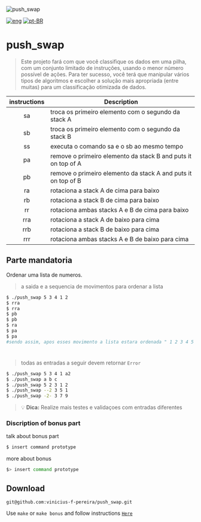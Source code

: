 ![push_swap](../../../42-project-badges/blob/main/covers/cover-push_swap-bonus.png)

[![eng](../../../stuff/blob/main/USA-icon.png)](README.md) [![pt-BR](../../../stuff/blob/main/Brazil-icon.png)](README.pt-BR.md)

# push_swap
>Este projeto fará com que você classifique os dados em uma pilha, com um conjunto limitado de instruções, usando
o menor número possível de ações. Para ter sucesso, você terá que manipular vários
tipos de algoritmos e escolher a solução mais apropriada (entre muitas) para um
classificação otimizada de dados.

| instructions  | Description   |
|:-------------:|---------------|
| sa            | troca os primeiro elemento com o segundo da stack A |
| sb            | troca os primeiro elemento com o segundo da stack B |
| ss            | executa o comando sa e o sb ao mesmo tempo |
| pa            | remove o primeiro elemento da stack B and puts it on top of A |
| pb            | remove o primeiro elemento da stack A and puts it on top of B |
| ra            | rotaciona a stack A de cima para baixo |
| rb            | rotaciona a stack B de cima para baixo |
| rr            | rotaciona ambas stacks A e B de cima para baixo |
| rra           | rotaciona a stack A de baixo para cima |
| rrb           | rotaciona a stack B de baixo para cima |
| rrr           | rotaciona ambas stacks A e B de baixo para cima |

## Parte mandatoria
Ordenar uma lista de numeros.

>a saida e a sequencia de movimentos para ordenar a lista
```bash
$ ./push_swap 5 3 4 1 2
$ rra
$ rra
$ pb
$ pb
$ ra
$ pa
$ pa
#sendo assim, apos esses movimento a lista estara ordenada " 1 2 3 4 5 "
```
#
>todas as entradas a seguir devem retornar `Error`
```bash
$ ./push_swap 5 3 4 1 a2
$ ./push_swap a b c
$ ./push_swap 5 2 3 1 2
$ ./push_swap --2 3 5 1
$ ./push_swap -2- 3 7 9
```
> :bulb: **Dica:** Realize mais testes e validaçoes com entradas diferentes

### Discription of bonus part
talk about bonus part
```bash
$ insert command prototype
```
more about bonus
```bash
$> insert command prototype
```
## Download
```ssh
git@github.com:vinicius-f-pereira/push_swap.git
```
Use `make` or `make bonus` and follow instructions [`Here`](#discription-of-mandatory-part)
